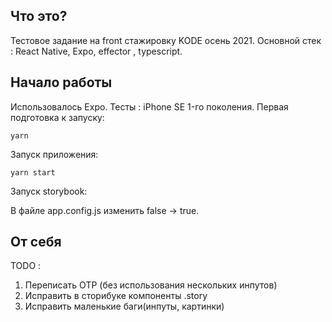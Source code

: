 ## Что это?
Тестовое задание на front стажировку KODE осень 2021. Основной стек : React Native, Expo, effector , typescript.

## Начало работы
Использовалось Expo. Тесты : iPhone SE 1-го поколения.
Первая подготовка к  запуску: 
```
yarn
```
Запуск приложения:
```
yarn start
```

Запуск storybook: 

В файле app.config.js изменить false -> true.

## От себя
TODO : 
1. Переписать OTP (без использования нескольких инпутов)
2. Исправить в сторибуке компоненты .story
3. Исправить маленькие баги(инпуты, картинки)